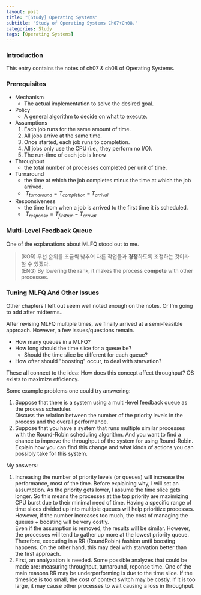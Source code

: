 ```yaml
---
layout: post
title: "[Study] Operating Systems"
subtitle: "Study of Operating Systems Ch07+Ch08."
categories: Study
tags: [Operating Systems]
---
```


### Introduction
This entry contains the notes of ch07 & ch08 of Operating Systems.

### Prerequisites
* Mechanism
    * The actual implementation to solve the desired goal.
* Policy
    * A general algorithm to decide on what to execute.
* Assumptions
    1. Each job runs for the same amount of time.
    2. All jobs arrive at the same time.
    3. Once started, each job runs to completion.
    4. All jobs only use the CPU (i.e., they perform no I/O).
    5. The run-time of each job is know
* Throughput
    * the total number of processes completed per unit of time.
* Turnaround
    * the time at which the job completes minus the time at which the job arrived.
    * $\ T_{turnaround} = T_{completion} - T_{arrival}$
* Responsiveness
    * the time from when a job is arrived to the first time it is scheduled.
    * $\ T_{response} = T_{firstrun} - T_{arrival}$

### Multi-Level Feedback Queue
One of the explanations about MLFQ stood out to me.
> (KOR) 우선 순위를 조금씩 낮추어 다른 작업들과 **경쟁**하도록 조정하는 것이라 할 수 있겠다.
<br>(ENG) By lowering the rank, it makes the process **compete** with other processes.

### Tuning MLFQ And Other Issues
Other chapters I left out seem well noted enough on the notes.
Or I'm going to add after midterms..

After revising MLFQ multiple times, we finally arrived at a semi-feasible approach.
However, a few issues/questions remain.
* How many queues in a MLFQ?
* How long should the time slice for a queue be?
    * Should the time slice be different for each queue?
* How ofter should "boosting" occur, to deal with starvation?

These all connect to the idea: How does this concept affect throughput?
OS exists to maximize efficiency.

Some example problems one could try answering:
1. Suppose that there is a system using a multi-level feedback queue as the process scheduler.<br>Discuss the relation between the number of the priority levels in the process and the overall performance.
2. Suppose that you have a system that runs multiple similar processes with the Round-Robin scheduling algorithm. And you want to find a chance to improve the throughput of the system for using Round-Robin.<br>Explain how you can find this change and what kinds of actions you can possibly take for this system.

My answers:
1. Increasing the number of priority levels (or queues) will increase the performance, most of the time.
Before explaining why, I will set an assumption. As the priority gets lower, I assume the time slice gets longer. So this means the processes at the top priority are maximizing CPU burst due to their minimal need of time. Having a specific range of time slices divided up into multiple queues will help prioritize processes. However, if the number increases too much, the cost of managing the queues + boosting will be very costly.
<br>Even if the assumption is removed, the results will be similar. However, the processes will tend to gather up more at the lowest priority queue. Therefore, executing in a RR (RoundRobin) fashion until boosting happens. On the other hand, this may deal with starvation better than the first approach.
2. First, an analyzation is needed. Some possible analyzes that could be made are: measuring throughput, turnaround, reponse time. One of the main reasons RR may be underperforming is due to the time slice. If the timeslice is too small, the cost of context switch may be costly. If it is too large, it may cause other processes to wait causing a loss in throughput.